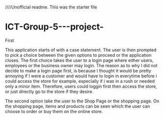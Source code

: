 ////Unofficial readme.  This was the starter file

# ICT-Group-5---project-
First

This application starts of with a case statement.
The user is then prompted to pick a choice between the given options to proceed or the application closes.
The first choice takes the user to a login page where either users, employees or the business owner may login.
The reason as to why I did not decide to make a login page first, is because I thought it would be 
pretty annoying if I were a customer and would have to login in everytime before i could access the store for example, 
especially if i was in a rush or needed only a minor item.
Therefore, users could loggin first then access the store, or just directly go to the store if they desire.

The second option take the user to the Shop Page or the shopping page.
On the shopping page, items and products can be seen which the user can choose to order or buy them on the online store.



